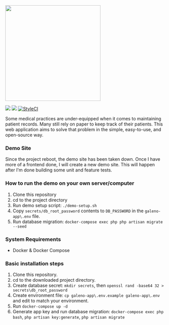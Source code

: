 <img src='https://github.com/junelsolis/medicoffice/blob/master/galeno-logo.svg' width='300'>

![](https://img.shields.io/github/languages/top/junelsolis/galeno?style=flat-square) ![](https://img.shields.io/travis/junelsolis/galeno?label=TravisCI&style=flat-square) [![StyleCI](https://github.styleci.io/repos/164389688/shield?branch=master)](https://github.styleci.io/repos/164389688)

Some medical practices are under-equipped when it comes to maintaining patient records. Many still rely on paper to keep track of their patients. This web application aims to solve that problem in the simple, easy-to-use, and open-source way.

### Demo Site
Since the project reboot, the demo site has been taken down. Once I have more of a frontend done, I will create a new demo site. This will happen after I'm done building some unit and feature tests.

### How to run the demo on your own server/computer
1. Clone this repository
1. cd to the project directory
1. Run demo setup script: `./demo-setup.sh`
1. Copy `secrets/db_root_password` contents to `DB_PASSWORD` in the `galeno-app\.env` file.
1. Run database migration: `docker-compose exec php php artisan migrate --seed`


### System Requirements
* Docker & Docker Compose

### Basic installation steps
1. Clone this repository.
1. cd to the downloaded project directory.
1. Create database secret: `mkdir secrets`, then `openssl rand -base64 32 > secrets\db_root_password`
1. Create environment file: `cp galeno-app\.env.example galeno-app\.env` and edit to match your environment.
1. Run `docker-compose up -d`
1. Generate app key and run database migration: `docker-compose exec php bash`, `php artisan key:generate`, `php artisan migrate`
